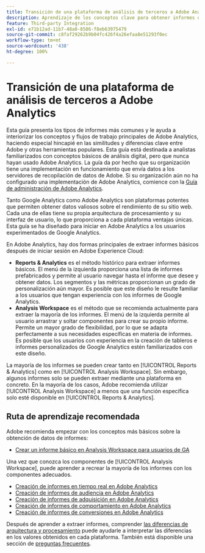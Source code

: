 ```yaml
---
title: Transición de una plataforma de análisis de terceros a Adobe Analytics
description: Aprendizaje de los conceptos clave para obtener informes dirigido a usuarios familiarizados con otras plataformas, como Google Analytics.
feature: Third-party Integration
exl-id: e71b12ad-11b7-48a0-8586-f8eb63975479
source-git-commit: c8faf29262b9b04fc426f4a26efaa8e51293f0ec
workflow-type: tm+mt
source-wordcount: '438'
ht-degree: 100%

---
```


# Transición de una plataforma de análisis de terceros a Adobe Analytics

Esta guía presenta los tipos de informes más comunes y le ayuda a interiorizar los conceptos y flujos de trabajo principales de Adobe Analytics, haciendo especial hincapié en las similitudes y diferencias clave entre Adobe y otras herramientas populares. Esta guía está destinada a analistas familiarizados con conceptos básicos de análisis digital, pero que nunca hayan usado Adobe Analytics. La guía da por hecho que su organización tiene una implementación en funcionamiento que envía datos a los servidores de recopilación de datos de Adobe. Si su organización aún no ha configurado una implementación de Adobe Analytics, comience con la [Guía de administración de Adobe Analytics](/help/admin/admin-console/first-admin-guide.md).

Tanto Google Analytics como Adobe Analytics son plataformas potentes que permiten obtener datos valiosos sobre el rendimiento de su sitio web. Cada una de ellas tiene su propia arquitectura de procesamiento y su interfaz de usuario, lo que proporciona a cada plataforma ventajas únicas. Esta guía se ha diseñado para iniciar en Adobe Analytics a los usuarios experimentados de Google Analytics.

En Adobe Analytics, hay dos formas principales de extraer informes básicos después de iniciar sesión en Adobe Experience Cloud:

* **Reports &amp; Analytics** es el método histórico para extraer informes básicos. El menú de la izquierda proporciona una lista de informes prefabricados y permite al usuario navegar hasta el informe que desee y obtener datos. Los segmentos y las métricas proporcionan un grado de personalización aún mayor. Es posible que este diseño le resulte familiar a los usuarios que tengan experiencia con los informes de Google Analytics.
* **Analysis Workspace** es el método que se recomienda actualmente para extraer la mayoría de los informes. El menú de la izquierda permite al usuario arrastrar y soltar componentes para crear su propio informe. Permite un mayor grado de flexibilidad, por lo que se adapta perfectamente a sus necesidades específicas en materia de informes. Es posible que los usuarios con experiencia en la creación de tableros e informes personalizados de Google Analytics estén familiarizados con este diseño.

La mayoría de los informes se pueden crear tanto en [!UICONTROL Reports &amp; Analytics] como en [!UICONTROL Analysis Workspace]. Sin embargo, algunos informes solo se pueden extraer mediante una plataforma en concreto. En la mayoría de los casos, Adobe recomienda utilizar [!UICONTROL Analysis Workspace] a menos que una función específica solo esté disponible en [!UICONTROL Reports &amp; Analytics].

## Ruta de aprendizaje recomendada

Adobe recomienda empezar con los conceptos más básicos sobre la obtención de datos de informes:

* [Crear un informe básico en Analysis Workspace para usuarios de GA](reports/create-report.md)

Una vez que conozca los componentes de [!UICONTROL Analysis Workspace], puede aprender a recrear la mayoría de los informes con los componentes adecuados.

* [Creación de informes en tiempo real en Adobe Analytics](reports/realtime-reports.md)
* [Creación de informes de audiencia en Adobe Analytics](reports/audience-reports.md)
* [Creación de informes de adquisición en Adobe Analytics](reports/acquisition-reports.md)
* [Creación de informes de comportamiento en Adobe Analytics](reports/behavior-reports.md)
* [Creación de informes de conversiones en Adobe Analytics](reports/conversions-reports.md)

Después de aprender a extraer informes, comprender [las diferencias de arquitectura y procesamiento](processing-differences.md) puede ayudarle a interpretar las diferencias en los valores obtenidos en cada plataforma. También está disponible una sección de [preguntas frecuentes](faq.md).
